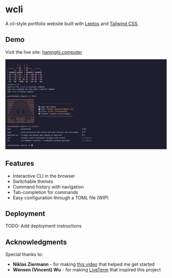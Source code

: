 # wcli

A cli-style portfolio website built with [Leptos](https://leptos.dev/) and [Tailwind CSS](https://tailwindcss.com/).

## Demo

Visit the live site: [hamnghi.computer](https://hamnghi.computer)

<img src="imgs/demo.png" alt="demo" width="700px"></a>

## Features

- Interactive CLI in the browser
- Switchable themes
- Command history with navigation
- Tab-completion for commands
- Easy configuration through a TOML file (WIP)

## Deployment

TODO: Add deployment instructions

## Acknowledgments

Special thanks to:
- **Niklas Ziermann** - for making [this video](https://www.youtube.com/watch?v=KCcU15nvFbI) that helped me get started
- **Wensen (Vincent) Wu** - for making [LiveTerm](https://github.com/Cveinnt/LiveTerm) that inspired this project
